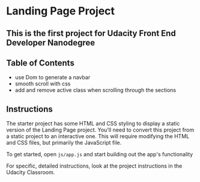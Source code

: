 # Landing Page Project

## This is the first project for Udacity Front End Developer Nanodegree

## Table of Contents
* use Dom to generate a navbar
* smooth scroll with css
* add and remove active class when scrolling through the sections

## Instructions

The starter project has some HTML and CSS styling to display a static version of the Landing Page project. You'll need to convert this project from a static project to an interactive one. This will require modifying the HTML and CSS files, but primarily the JavaScript file.

To get started, open `js/app.js` and start building out the app's functionality

For specific, detailed instructions, look at the project instructions in the Udacity Classroom.


